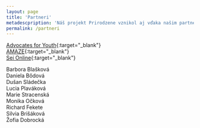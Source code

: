 ```yaml
---
layout: page
title: 'Partneri'
metadescpription: 'Náš projekt Prirodzene vznikol aj vďaka našim partnerom.'
permalink: /partneri
---
```


[Advocates for Youth](https://www.advocatesforyouth.org/){:target="_blank"}    
[AMAZE](https://amaze.org/){:target="_blank"}   
[Sei Online](https://seionline.ch/en/){:target="_blank"}    


Barbora Blašková  
Daniela Bődová  
Dušan  Sládečka  
Lucia Plaváková     
Marie Stracenská     
Monika Očková    
Richard Fekete    
Silvia Brišáková    
Žofia Dobrocká     
